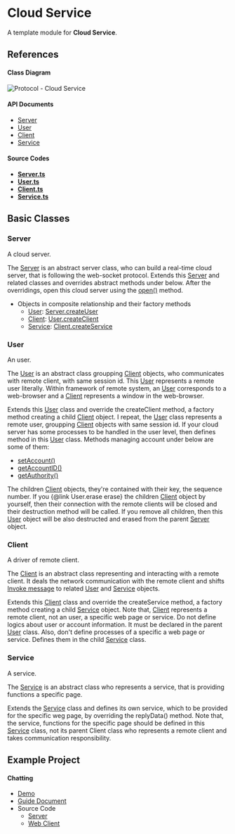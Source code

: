 # Cloud Service
A template module for **Cloud Service**.


## References
#### Class Diagram
![Protocol - Cloud Service](http://samchon.github.io/framework/images/design/ts_class_diagram/templates_cloud_service.png)

#### API Documents
  - [Server](http://samchon.github.io/framework/api/ts/classes/samchon.templates.service.server.html)
  - [User](http://samchon.github.io/framework/api/ts/classes/samchon.templates.service.user.html)
  - [Client](http://samchon.github.io/framework/api/ts/classes/samchon.templates.service.client.html)
  - [Service](http://samchon.github.io/framework/api/ts/classes/samchon.templates.service.service.html)

#### Source Codes
  - [**Server.ts**](https://github.com/samchon/framework/blob/master/ts/src/samchon/templates/service/Server.ts)
  - [**User.ts**](https://github.com/samchon/framework/blob/master/ts/src/samchon/templates/service/User.ts)
  - [**Client.ts**](https://github.com/samchon/framework/blob/master/ts/src/samchon/templates/service/Client.ts)
  - [**Service.ts**](https://github.com/samchon/framework/blob/master/ts/src/samchon/templates/service/Service.ts)


## Basic Classes
### Server
A cloud server.

The [Server](#server) is an abstract server class, who can build a real-time cloud server, that is following the web-socket protocol. Extends this [Server](#server) and related classes and overrides abstract methods under below. After the overridings, open this cloud server using the [open()](http://samchon.github.io/framework/api/ts/classes/samchon.templates.service.server.html#open) method.

  - Objects in composite relationship and their factory methods
    - [User](#user): [Server.createUser](http://samchon.github.io/framework/api/ts/classes/samchon.templates.service.server.html#createuser)
    - [Client](#client): [User.createClient](http://samchon.github.io/framework/api/ts/classes/samchon.templates.service.user.html#createclient)
    - [Service](#service): [Client.createService](http://samchon.github.io/framework/api/ts/classes/samchon.templates.service.client.html#createservice)

### User
An user.

The [User](#user) is an abstract class groupping [Client](#client) objects, who communicates with remote client, with same session id. This [User](#user) represents a remote user literally. Within framework of remote system, an [User](#user) corresponds to a web-browser and a [Client](#client) represents a window in the web-browser.

Extends this [User](#user) class and override the createClient method, a factory method creating a child [Client](#client) object. I repeat, the [User](#user) class represents a remote user, groupping [Client](#client) objects with same session id. If your cloud server has some processes to be handled in the user level, then defines method in this [User](#user) class. Methods managing account under below are some of them:

  - [setAccount()](http://samchon.github.io/framework/api/ts/classes/samchon.templates.service.user.html#setaccount)
  - [getAccountID()](http://samchon.github.io/framework/api/ts/classes/samchon.templates.service.user.html#getaccountid)
  - [getAuthority()](http://samchon.github.io/framework/api/ts/classes/samchon.templates.service.user.html#getauthority)

The children [Client](#client) objects, they're contained with their key, the sequence number. If you {@link User.erase erase} the children [Client](#client) object by yourself, then their connection with the remote clients will be closed and their destruction method will be called. If you remove all children, then this [User](#user) object will be also destructed and erased from the parent [Server](#server) object.

### Client
A driver of remote client.

The [Client](#client) is an abstract class representing and interacting with a remote client. It deals the network communication with the remote client and shifts [Invoke message](https://github.com/samchon/framework/wiki/TypeScript-Protocol-Standard_Message#invoke) to related [User](#user) and [Service](#service) objects.

Extends this [Client](#client) class and override the createService method, a factory method creating a child [Service](#service) object. Note that, [Client](#client) represents a remote client, not an user, a specific web page or service. Do not define logics about user or account information. It must be declared in the parent [User](#user) class. Also, don't define processes of a specific a web page or service. Defines them in the child [Service](#service) class.

### Service
A service.

The [Service](#service) is an abstract class who represents a service, that is providing functions a specific page.

Extends the [Service](#service) class and defines its own service, which to be provided for the specific weg page, by overriding the replyData() method. Note that, the service, functions for the specific page should be defined in this [Service](#service) class, not its parent Client class who represents a remote client and takes communication responsibility.


## Example Project
#### Chatting
  - [Demo](http://samchon.org/chat)
  - [Guide Document](https://github.com/samchon/framework/wiki/Examples-Chatting)
  - Source Code
    - [Server](https://github.com/samchon/framework/tree/master/ts/examples/chat-server)
    - [Web Client](https://github.com/samchon/framework/tree/master/ts/examples/chat-application)

